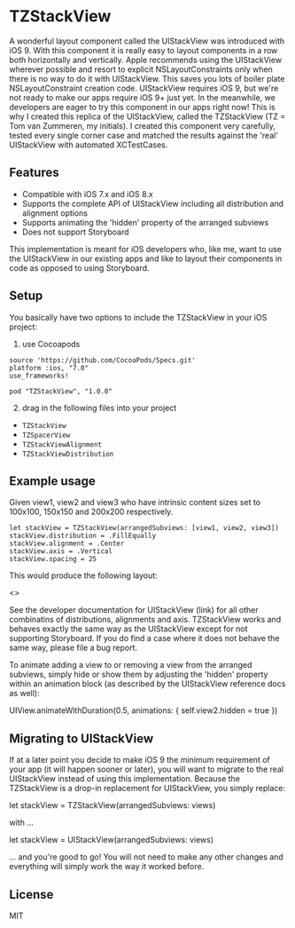 # TZStackView
A wonderful layout component called the UIStackView was introduced with iOS 9. With this component it is really easy to layout components in a row both horizontally and vertically. Apple recommends using the UIStackView wherever possible and resort to explicit NSLayoutConstraints only when there is no way to do it with UIStackView. This saves you lots of boiler plate NSLayoutConstraint creation code. UIStackView requires iOS 9, but we're not ready to make our apps require iOS 9+ just yet. In the meanwhile, we developers are eager to try this component in our apps right now! This is why I created this replica of the UIStackView, called the TZStackView (TZ = Tom van Zummeren, my initials). I created this component very carefully, tested every single corner case and matched the results against the 'real' UIStackView with automated XCTestCases.

## Features
* Compatible with iOS 7.x and iOS 8.x
* Supports the complete API of UIStackView including all distribution and alignment options
* Supports animating the 'hidden' property of the arranged subviews
* Does not support Storyboard

This implementation is meant for iOS developers who, like me, want to use the UIStackView in our existing apps and like to layout their components in code as opposed to using Storyboard.

## Setup
You basically have two options to include the TZStackView in your iOS project:

1) use Cocoapods
```
source 'https://github.com/CocoaPods/Specs.git'
platform :ios, "7.0"
use_frameworks!

pod "TZStackView", "1.0.0"
```


2) drag in the following files into your project
* `TZStackView`
* `TZSpacerView`
* `TZStackViewAlignment`
* `TZStackViewDistribution`

## Example usage
Given view1, view2 and view3 who have intrinsic content sizes set to 100x100, 150x150 and 200x200 respectively.

```
let stackView = TZStackView(arrangedSubviews: [view1, view2, view3])
stackView.distribution = .FillEqually
stackView.alignment = .Center
stackView.axis = .Vertical
stackView.spacing = 25
```

This would produce the following layout:

<<screenshot of above code in action>>

See the developer documentation for UIStackView (link) for all other combinatins of distributions, alignments and axis. TZStackView works and behaves exactly the same way as the UIStackView except for not supporting Storyboard. If you do find a case where it does not behave the same way, please file a bug report.

To animate adding a view to or removing a view from the arranged subviews, simply hide or show them by adjusting the 'hidden' property within an animation block (as described by the UIStackView reference docs as well):

UIView.animateWithDuration(0.5, animations: {
	self.view2.hidden = true
})

## Migrating to UIStackView
If at a later point you decide to make iOS 9 the minimum requirement of your app (it will happen sooner or later), you will want to migrate to the real UIStackView instead of using this implementation. Because the TZStackView is a drop-in replacement for UIStackView, you simply replace:

let stackView = TZStackView(arrangedSubviews: views)

with ...

let stackView = UIStackView(arrangedSubviews: views)

... and you're good to go! You will not need to make any other changes and everything will simply work the way it worked before.

## License
MIT
